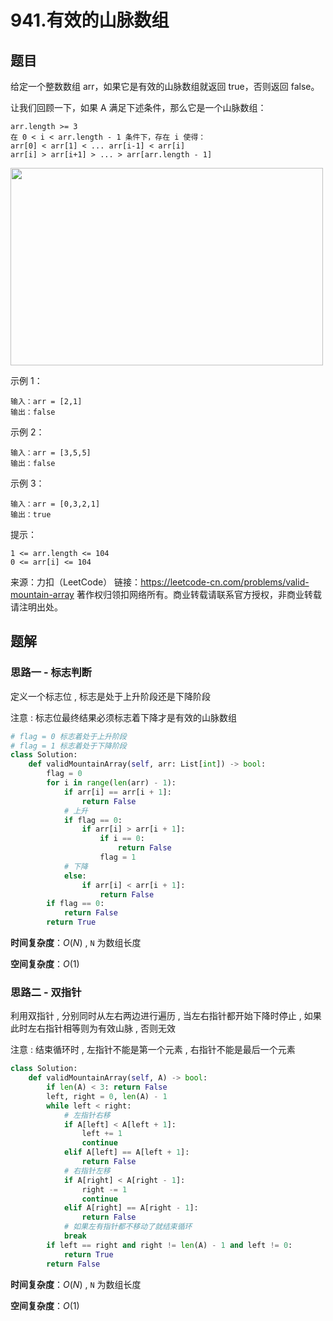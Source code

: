 # 941.有效的山脉数组


<extoc></extoc>

## 题目

给定一个整数数组 arr，如果它是有效的山脉数组就返回 true，否则返回 false。

让我们回顾一下，如果 A 满足下述条件，那么它是一个山脉数组：
```
arr.length >= 3
在 0 < i < arr.length - 1 条件下，存在 i 使得：
arr[0] < arr[1] < ... arr[i-1] < arr[i]
arr[i] > arr[i+1] > ... > arr[arr.length - 1]
```
<img style="height: 316px; width: 500px;" src="https://assets.leetcode.com/uploads/2019/10/20/hint_valid_mountain_array.png" alt="">

示例 1：
```
输入：arr = [2,1]
输出：false
```
示例 2：
```
输入：arr = [3,5,5]
输出：false
```
示例 3：
```
输入：arr = [0,3,2,1]
输出：true
```

提示：
```
1 <= arr.length <= 104
0 <= arr[i] <= 104
```
来源：力扣（LeetCode）
链接：https://leetcode-cn.com/problems/valid-mountain-array
著作权归领扣网络所有。商业转载请联系官方授权，非商业转载请注明出处。

## 题解

### 思路一 - 标志判断

定义一个标志位 , 标志是处于上升阶段还是下降阶段

注意 : 标志位最终结果必须标志着下降才是有效的山脉数组

```python
# flag = 0 标志着处于上升阶段
# flag = 1 标志着处于下降阶段
class Solution:
    def validMountainArray(self, arr: List[int]) -> bool:
        flag = 0
        for i in range(len(arr) - 1):
            if arr[i] == arr[i + 1]:
                return False
            # 上升
            if flag == 0:
                if arr[i] > arr[i + 1]:
                    if i == 0:
                        return False
                    flag = 1
            # 下降
            else:
                if arr[i] < arr[i + 1]:
                    return False
        if flag == 0:
            return False
        return True
```

**时间复杂度**：$O(N)$ , `N` 为数组长度

**空间复杂度**：$O(1)$

### 思路二 - 双指针

利用双指针 , 分别同时从左右两边进行遍历 , 当左右指针都开始下降时停止 , 如果此时左右指针相等则为有效山脉 , 否则无效

注意 : 结束循环时 , 左指针不能是第一个元素 , 右指针不能是最后一个元素

```python
class Solution:
    def validMountainArray(self, A) -> bool:
        if len(A) < 3: return False
        left, right = 0, len(A) - 1
        while left < right:
            # 左指针右移
            if A[left] < A[left + 1]:
                left += 1
                continue
            elif A[left] == A[left + 1]:
                return False
            # 右指针左移
            if A[right] < A[right - 1]:
                right -= 1
                continue
            elif A[right] == A[right - 1]:
                return False
            # 如果左有指针都不移动了就结束循环
            break
        if left == right and right != len(A) - 1 and left != 0:
            return True
        return False
```

**时间复杂度**：$O(N)$ , `N` 为数组长度

**空间复杂度**：$O(1)$